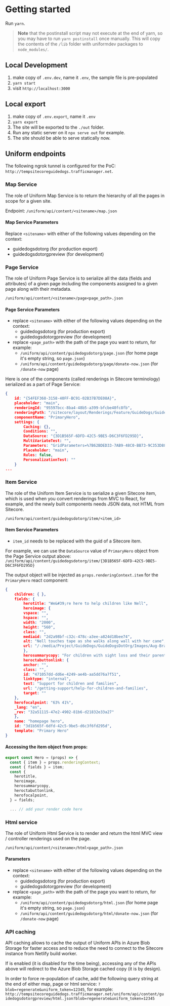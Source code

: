 # Getting started

Run `yarn`.

> **Note** that the postinstall script may not execute at the end of yarn, so you may have to run `yarn postinstall` once manually. This will copy the contents of the `/lib` folder with uniformdev packages to `node_modules/`.

## Local Development
1. make copy of `.env.dev`, name it `.env`, the sample file is pre-populated
1. `yarn start`
1.  visit `http://localhost:3000`

## Local export
1. make copy of `.env.export`, name it `.env`
1. `yarn export`
1. The site will be exported to the `./out` folder.
1. Run any static server on it `npx serve out` for example.
1. The site should be able to serve statically now.

## Uniform endpoints

The following ngrok tunnel is configured for the PoC: `http://tempsitecoreguidedogs.trafficmanager.net`.

### Map Service
The role of Uniform Map Service is to return the hierarchy of all the pages in scope for a given site.

Endpoint: `/uniform/api/content/<sitename>/map.json`

#### Map Service Parameters
Replace `<sitename>` with either of the following values depending on the context:
- guidedogsdotorg (for production export)
- guidedogsdotorgpreview (for development)

### Page Service
The role of Uniform Page Service is to serialize all the data (fields and attributes) of a given page including the components assigned to a given page along with their metadata.

`/uniform/api/content/<sitename>/page<page_path>.json`

#### Page Service Parameters
- replace `<sitename>` with either of the following values depending on the context:
    - guidedogsdotorg (for production export)
    - guidedogsdotorgpreview (for development)
- replace `<page_path>` with the path of the page you want to return, for example:
    - `/uniform/api/content/guidedogsdotorg/page.json` (for home page it's empty string, so `page.json`)
     - `/uniform/api/content/guidedogsdotorg/page/donate-now.json` (for `/donate-now` page)

Here is one of the components (called renderings in Sitecore terminology) serialized as a part of Page Service:

```JSON
{
    id: "{54FEF368-3158-40FF-BC91-02B37B7DE08A}",
    placeholder: "main",
    renderingId: "95597bcc-8ba4-48b5-a399-bfcbe40fc8fb",
    renderingPath: "/sitecore/layout/Renderings/Feature/GuideDogs/Guide Dogs Components/Primary Hero",
    componentName: "PrimaryHero",
    settings: {
        Caching: {},
        Conditions: "",
        DataSource: "{3D1B565F-6DFD-42C5-9BE5-D6C3F6FD295D}",
        MultiVariateTest: "",
        Parameters: "GridParameters=%7B62BDED33-7AB9-48C0-BB73-9C353D884FCC%7D&FieldNames=%7B3CCD423F-E029-48EA-9053-3392817CB4DE%7D&Styles&Reset Caching Options&RenderingIdentifier&DynamicPlaceholderId=21",
        Placeholder: "main",
        Rules: false,
        PersonalizationTest: ""
    }
...
```

### Item Service
The role of the Uniform Item Service is to serialize a given Sitecore item, which is used when you convert renderings from MVC to React, for example, and the newly built components needs JSON data, not HTML from Sitecore.

`/uniform/api/content/guidedogsdotorg/item/<item_id>`

#### Item Service Parameters

- `item_id` needs to be replaced with the guid of a Sitecore item. 

For example, we can use the `DataSource` value of `PrimaryHero` object from the Page Service output above:
`/uniform/api/content/guidedogsdotorg/item/{3D1B565F-6DFD-42C5-9BE5-D6C3F6FD295D}`

The output object will be injected as `props.renderingContext.item` for the `PrimaryHero` react component:

```json
{
    children: { },
    fields: {
        herotitle: "We&#39;re here to help children like Nell",
        heroimage: {
        vspace: "",
        hspace: "",
        width: "2000",
        height: "560",
        class: "",
        mediaid: "2d2a98bf-c32c-478c-a3ee-a824d18bee74",
        alt: "Nell touches tape as she walks along wall with her cane",
        url: "/-/media/Project/GuideDogs/GuideDogsDotOrg/Images/Aug-Brand-2020/Nell-walks-along-with-hand-to-wall.jpg"
        },
        herosummarycopy: "For children with sight loss and their parents, early intervention from Guide Dogs is life changing.",
        heroctabuttonlink: {
        anchor: "",
        class: "",
        id: "471057dd-dd6e-4249-ae4b-aa5dd76a7f51",
        linktype: "internal",
        text: "Support for children and families",
        url: "/getting-support/help-for-children-and-families",
        target: ""
    },
    herofocalpoint: "63% 41%",
    _lang: "en",
    _rev: "32a51115-47e2-4902-81b6-d21832e33a27"
    },
    name: "homepage hero",
    id: "3d1b565f-6dfd-42c5-9be5-d6c3f6fd295d",
    template: "Primary Hero"
}
```

#### Accessing the item object from props:

```js
export const Hero = (props) => {
  const { item } = props.renderingContext;
  const { fields } = item;
  const {
    herotitle,
    heroimage,
    herosummarycopy,
    heroctabuttonlink,
    herofocalpoint,
  } = fields;

  ... // add your render code here
```

### Html service
The role of Uniform Html Service is to render and return the html  MVC view / controller renderings used on the page.

`/uniform/api/content/<sitename>/html<page_path>.json`

#### Parameters
- replace `<sitename>` with either of the following values depending on the context:
    - guidedogsdotorg (for production export)
    - guidedogsdotorgpreview (for development)
- replace `<page_path>` with the path of the page you want to return, for example:
    - `/uniform/api/content/guidedogsdotorg/html.json` (for home page it's empty string, so `page.json`)
     - `/uniform/api/content/guidedogsdotorg/html/donate-now.json` (for `/donate-now` page)

### API caching
API caching allows to cache the output of Uniform APIs in Azure Blob Storage for faster access and to reduce the need to connect to the Sitecore instance from Netlify build worker.

If is enabled (it is disabled for the time being), accessing any of the APIs above will redirect to the Azure Blob Storage cached copy (it is by design).

In order to force re-population of cache, add the following query string at the end of either map, page or html service:
`?blob=regenerate&uniform_token=12345`, for example: `http://tempsitecoreguidedogs.trafficmanager.net/uniform/api/content/guidedogsdotorgpreview/html.json?blob=regenerate&uniform_token=12345`





